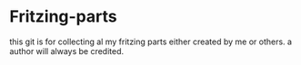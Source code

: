 # Fritzing-parts
this git is for collecting al my fritzing parts either created by me or others. a author will always be credited.
